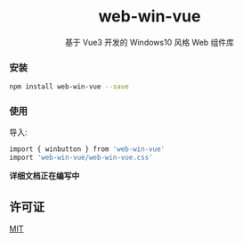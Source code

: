 <h1 align="center">web-win-vue</h1>

<p align="center">
  基于 Vue3 开发的 Windows10 风格 Web 组件库
</p>


### 安装

```sh
npm install web-win-vue --save
```

### 使用

导入:

```sh
import { winbutton } from 'web-win-vue'
import 'web-win-vue/web-win-vue.css'
```

**详细文档正在编写中**  
<!-- 请参阅 [文档](https://ycnjvm44jtxm.feishu.cn/wiki/YmMCwDGo5iNeS3kTCEdchPaXnCe) 。 -->

## 许可证

[MIT](https://github.com/HHCL233/web-win-vue/blob/main/LICENSE)
